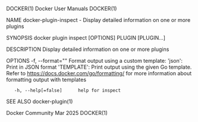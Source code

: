 DOCKER(1)							      Docker User Manuals							     DOCKER(1)

NAME
       docker-plugin-inspect - Display detailed information on one or more plugins

SYNOPSIS
       docker plugin inspect [OPTIONS] PLUGIN [PLUGIN...]

DESCRIPTION
       Display detailed information on one or more plugins

OPTIONS
       -f,  --format=""	      Format output using a custom template: 'json':		 Print in JSON format 'TEMPLATE':	  Print output using the given
       Go template.  Refer to https://docs.docker.com/go/formatting/ for more information about formatting output with templates

       -h, --help[=false]      help for inspect

SEE ALSO
       docker-plugin(1)

Docker Community							   Mar 2025								     DOCKER(1)
